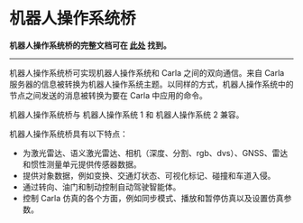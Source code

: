 # 机器人操作系统桥

__机器人操作系统桥的完整文档可在 [__此处__](https://carla.readthedocs.io/projects/ros-bridge/en/latest/) 找到。__

---

机器人操作系统桥可实现机器人操作系统和 Carla 之间的双向通信。来自 Carla 服务器的信息被转换为机器人操作系统主题。以同样的方式，机器人操作系统中的节点之间发送的消息被转换为要在 Carla 中应用的命令。

机器人操作系统桥与 机器人操作系统 1 和 机器人操作系统 2 兼容。

机器人操作系统桥具有以下特点：

- 为激光雷达、语义激光雷达、相机（深度、分割、rgb、dvs）、GNSS、雷达和惯性测量单元提供传感器数据。
- 提供对象数据，例如变换、交通灯状态、可视化标记、碰撞和车道入侵。
- 通过转向、油门和制动控制自动驾驶智能体。
- 控制 Carla 仿真的各个方面，例如同步模式、播放和暂停仿真以及设置仿真参数。
